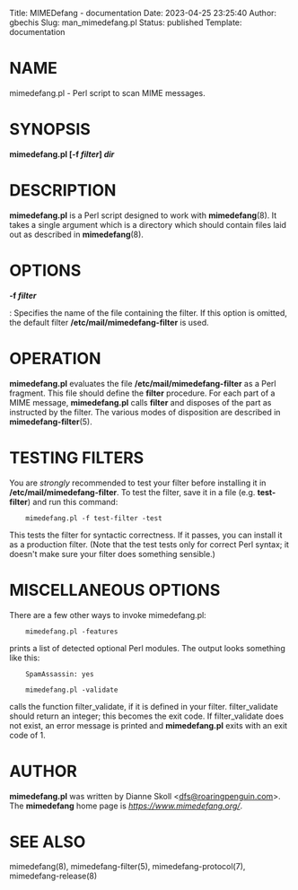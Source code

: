 Title: MIMEDefang - documentation
Date: 2023-04-25 23:25:40
Author: gbechis
Slug: man_mimedefang.pl
Status: published
Template: documentation

# NAME

mimedefang.pl - Perl script to scan MIME messages.

# SYNOPSIS

**mimedefang.pl \[-f *filter*\] *dir***

# DESCRIPTION

**mimedefang.pl** is a Perl script designed to work with
**mimedefang**(8). It takes a single argument which is a directory which
should contain files laid out as described in **mimedefang**(8).

# OPTIONS

**-f *filter***

:   Specifies the name of the file containing the filter. If this option
    is omitted, the default filter **/etc/mail/mimedefang-filter** is
    used.

# OPERATION

**mimedefang.pl** evaluates the file **/etc/mail/mimedefang-filter** as
a Perl fragment. This file should define the **filter** procedure. For
each part of a MIME message, **mimedefang.pl** calls **filter** and
disposes of the part as instructed by the filter. The various modes of
disposition are described in **mimedefang-filter**(5).

# TESTING FILTERS

You are *strongly* recommended to test your filter before installing it
in **/etc/mail/mimedefang-filter**. To test the filter, save it in a
file (e.g. **test-filter**) and run this command:

    	mimedefang.pl -f test-filter -test

This tests the filter for syntactic correctness. If it passes, you can
install it as a production filter. (Note that the test tests only for
correct Perl syntax; it doesn\'t make sure your filter does something
sensible.)

# MISCELLANEOUS OPTIONS

There are a few other ways to invoke mimedefang.pl:

    	mimedefang.pl -features

prints a list of detected optional Perl modules. The output looks
something like this:

    	SpamAssassin: yes

    	mimedefang.pl -validate

calls the function filter_validate, if it is defined in your filter.
filter_validate should return an integer; this becomes the exit code. If
filter_validate does not exist, an error message is printed and
**mimedefang.pl** exits with an exit code of 1.

# AUTHOR

**mimedefang.pl** was written by Dianne Skoll
\<dfs@roaringpenguin.com\>. The **mimedefang** home page is
*https://www.mimedefang.org/*.

# SEE ALSO

mimedefang(8), mimedefang-filter(5), mimedefang-protocol(7),
mimedefang-release(8)
